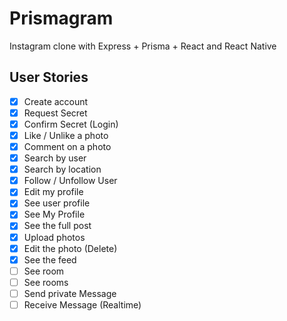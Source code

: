 # Prismagram
Instagram clone with Express + Prisma + React and React Native

## User Stories

- [x] Create account
- [x] Request Secret
- [x] Confirm Secret (Login)
- [x] Like / Unlike a photo
- [x] Comment on a photo
- [x] Search by user
- [x] Search by location
- [x] Follow / Unfollow User
- [x] Edit my profile
- [x] See user profile
- [x] See My Profile
- [x] See the full post
- [x] Upload photos
- [x] Edit the photo (Delete)
- [x] See the feed
- [ ] See room
- [ ] See rooms
- [ ] Send private Message
- [ ] Receive Message (Realtime)